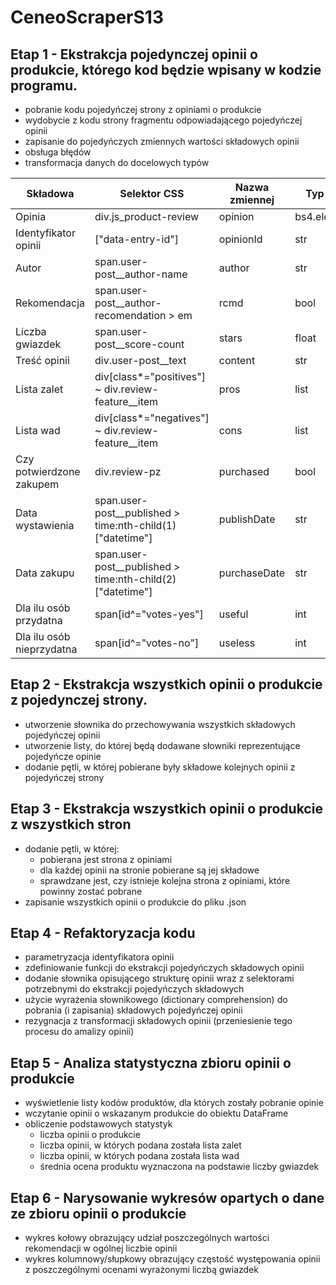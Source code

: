 # CeneoScraperS13
## Etap 1 - Ekstrakcja pojedynczej opinii o produkcie, którego kod będzie wpisany w kodzie programu.
- pobranie kodu pojedyńczej strony z opiniami o produkcie
- wydobycie z kodu strony fragmentu odpowiadającego pojedyńczej opinii
- zapisanie do pojedyńczych zmiennych wartości składowych opinii
- obsługa błędów
- transformacja danych do docelowych typów

|Składowa|Selektor CSS|Nazwa zmiennej|Typ danych|
|--------|------------|--------------|----------|
|Opinia|div.js_product-review|opinion|bs4.element.Tag|
|Identyfikator opinii|["data-entry-id"]|opinionId|str|
|Autor|span.user-post__author-name|author|str|
|Rekomendacja|span.user-post__author-recomendation > em|rcmd|bool|
|Liczba gwiazdek|span.user-post__score-count|stars|float|
|Treść opinii|div.user-post__text|content|str|
|Lista zalet|div[class*="positives"] ~ div.review-feature__item|pros|list|
|Lista wad|div[class*="negatives"] ~ div.review-feature__item|cons|list|
|Czy potwierdzone zakupem|div.review-pz|purchased|bool|
|Data wystawienia|span.user-post__published > time:nth-child(1)["datetime"]|publishDate|str|
|Data zakupu|span.user-post__published > time:nth-child(2)["datetime"]|purchaseDate|str|
|Dla ilu osób przydatna|span[id^="votes-yes"]|useful|int|
|Dla ilu osób nieprzydatna|span[id^="votes-no"]|useless|int|

## Etap 2 - Ekstrakcja wszystkich opinii o produkcie z pojedynczej strony.
- utworzenie słownika do przechowywania wszystkich składowych pojedyńczej opinii
- utworzenie listy, do której będą dodawane słowniki reprezentujące pojedyńcze opinie
- dodanie pętli, w której pobierane były składowe kolejnych opinii z pojedyńczej strony

## Etap 3 - Ekstrakcja wszystkich opinii o produkcie z wszystkich stron
- dodanie pętli, w której:
    + pobierana jest strona z opiniami
    + dla każdej opinii na stronie pobierane są jej składowe
    + sprawdzane jest, czy istnieje kolejna strona z opiniami, które powinny zostać pobrane
- zapisanie wszystkich opinii o produkcie do pliku .json

## Etap 4 - Refaktoryzacja kodu
- parametryzacja identyfikatora opinii
- zdefiniowanie funkcji do ekstrakcji pojedyńczych składowych opinii
- dodanie słownika opisującego strukturę opinii wraz z selektorami potrzebnymi do ekstrakcji pojedyńczych składowych
- użycie wyrażenia słownikowego (dictionary comprehension) do pobrania (i zapisania) składowych pojedyńczej opinii
- rezygnacja z transformacji składowych opinii (przeniesienie tego procesu do amalizy opinii)

## Etap 5 - Analiza statystyczna zbioru opinii o produkcie
- wyświetlenie listy kodów produktów, dla których zostały pobranie opinie
- wczytanie opinii o wskazanym produkcie do obiektu DataFrame
- obliczenie podstawowych statystyk
    + liczba opinii o produkcie
    + liczba opinii, w których podana została lista zalet
    + liczba opinii, w których podana została lista wad
    + średnia ocena produktu wyznaczona na podstawie liczby gwiazdek

## Etap 6 - Narysowanie wykresów opartych o dane ze zbioru opinii o produkcie
- wykres kołowy obrazujący udział poszczególnych wartości rekomendacji w ogólnej liczbie opinii
- wykres kolumnowy/słupkowy obrazujący częstość występowania opinii z poszczególnymi ocenami wyrażonymi liczbą gwiazdek
